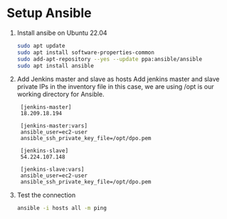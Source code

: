 
# Setup Ansible
1. Install ansibe on Ubuntu 22.04 
   ```sh 
   sudo apt update
   sudo apt install software-properties-common
   sudo add-apt-repository --yes --update ppa:ansible/ansible
   sudo apt install ansible
   ```

2. Add Jenkins master and slave as hosts 
Add jenkins master and slave private IPs in the inventory file 
in this case, we are using /opt is our working directory for Ansible. 
   ```
    [jenkins-master]
    18.209.18.194

    [jenkins-master:vars]
    ansible_user=ec2-user
    ansible_ssh_private_key_file=/opt/dpo.pem

    [jenkins-slave]
    54.224.107.148
    
    [jenkins-slave:vars]
    ansible_user=ec2-user
    ansible_ssh_private_key_file=/opt/dpo.pem
   ```

1. Test the connection  
   ```sh
   ansible -i hosts all -m ping 
   ```
